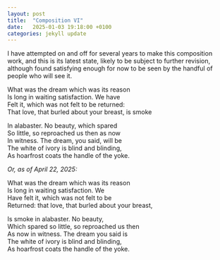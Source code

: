 ```yaml
---
layout: post
title:  "Composition VI"
date:   2025-01-03 19:18:00 +0100
categories: jekyll update
---
```


I have attempted on and off for several years to make this composition work, and this is its latest state, likely to be subject to further revision, although found satisfying enough for now to be seen by the handful of people who will see it. 

What was the dream which was its reason <br>
Is long in waiting satisfaction. We have <br>
Felt it, which was not felt to be returned: <br>
That love, that burled about your breast, is smoke <br>

In alabaster. No beauty, which spared <br>
So little, so reproached us then as now <br>
In witness. The dream, you said, will be <br>
The white of ivory is blind and blinding, <br>
As hoarfrost coats the handle of the yoke. <br>

*Or, as of April 22, 2025:*

What was the dream which was its reason <br>
Is long in waiting satisfaction. We <br>
Have felt it, which was not felt to be <br>
Returned: that love, that burled about your breast, <br>

Is smoke in alabaster. No beauty, <br>
Which spared so little, so reproached us then <br>
As now in witness. The dream you said is <br>
The white of ivory is blind and blinding, <br>
As hoarfrost coats the handle of the yoke. <br>


